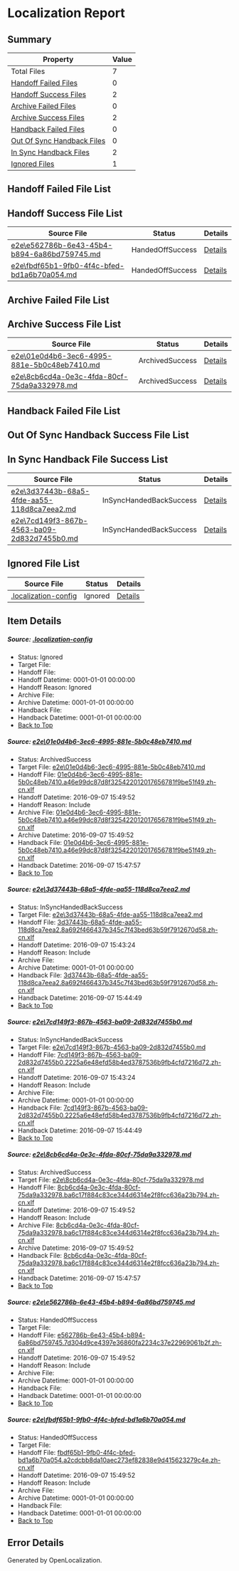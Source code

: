 # <a name='report-top'></a> Localization Report

## Summary
 Property | Value 
 -------- | ----- 
 Total Files | 7
[ Handoff Failed Files ](#handoff-failed-list)| 0
[ Handoff Success Files ](#handoff-success-list)| 2
[ Archive Failed Files ](#archive-failed-list)| 0
[ Archive Success Files ](#archive-success-list)| 2
[ Handback Failed Files ](#handback-failed-list)| 0
[ Out Of Sync Handback Files ](#outofsync-handback-success-list)| 0
[ In Sync Handback Files ](#insync-handback-success-list)| 2
[ Ignored Files ](#ignored-list)| 1

## <a name='handoff-failed-list'></a> Handoff Failed File List

## <a name='handoff-success-list'></a> Handoff Success File List
 Source File | Status | Details 
 ----------- | ------ | ------- 
 [e2e\e562786b-6e43-45b4-b894-6a86bd759745.md](https://github.com/OpenLocalizationTestOrg/ol-test0/blob/9d18cd56af9ab5fd79443051ed0b3f68ddc417a1/e2e/e562786b-6e43-45b4-b894-6a86bd759745.md) | HandedOffSuccess | [Details](#286d4a56e1be989e01c99213858e3ef39231ad745)
 [e2e\fbdf65b1-9fb0-4f4c-bfed-bd1a6b70a054.md](https://github.com/OpenLocalizationTestOrg/ol-test0/blob/9d18cd56af9ab5fd79443051ed0b3f68ddc417a1/e2e/fbdf65b1-9fb0-4f4c-bfed-bd1a6b70a054.md) | HandedOffSuccess | [Details](#b46e2a0e5ecf26600425e0bf52884460336b35e06)

## <a name='archive-failed-list'></a> Archive Failed File List

## <a name='archive-success-list'></a> Archive Success File List
 Source File | Status | Details 
 ----------- | ------ | ------- 
 [e2e\01e0d4b6-3ec6-4995-881e-5b0c48eb7410.md](https://github.com/OpenLocalizationTestOrg/ol-test0/blob/fc9176534b7b283e08c602fbaf8cf855279c1343/e2e/01e0d4b6-3ec6-4995-881e-5b0c48eb7410.md) | ArchivedSuccess | [Details](#92c0e9c67506db2ea2008feb2ada3a8ee3bf53721)
 [e2e\8cb6cd4a-0e3c-4fda-80cf-75da9a332978.md](https://github.com/OpenLocalizationTestOrg/ol-test0/blob/fc9176534b7b283e08c602fbaf8cf855279c1343/e2e/8cb6cd4a-0e3c-4fda-80cf-75da9a332978.md) | ArchivedSuccess | [Details](#dc27d572cde0357c5e3f7ebcef32c5962f7c90014)

## <a name='handback-failed-list'></a> Handback Failed File List

## <a name='outofsync-handback-success-list'></a> Out Of Sync Handback Success File List

## <a name='insync-handback-success-list'></a> In Sync Handback File Success List
 Source File | Status | Details 
 ----------- | ------ | ------- 
 [e2e\3d37443b-68a5-4fde-aa55-118d8ca7eea2.md](https://github.com/OpenLocalizationTestOrg/ol-test0/blob/302e870a728c5b57eb43c062f573ce825bd889ac/e2e/3d37443b-68a5-4fde-aa55-118d8ca7eea2.md) | InSyncHandedBackSuccess | [Details](#dccef62d71bb552d2ebab91117fa4db5134ce17c2)
 [e2e\7cd149f3-867b-4563-ba09-2d832d7455b0.md](https://github.com/OpenLocalizationTestOrg/ol-test0/blob/302e870a728c5b57eb43c062f573ce825bd889ac/e2e/7cd149f3-867b-4563-ba09-2d832d7455b0.md) | InSyncHandedBackSuccess | [Details](#baf888d635786a5698a9164af8fff82b5da3c9193)

## <a name='ignored-list'></a> Ignored File List
 Source File | Status | Details 
 ----------- | ------ | ------- 
 [.localization-config](https://github.com/OpenLocalizationTestOrg/ol-test0/blob/9d18cd56af9ab5fd79443051ed0b3f68ddc417a1/.localization-config) | Ignored | [Details](#c268a05ecaa7ec85942ed632c29928ee5bd6da8d0)

## Item Details
##### <a name='c268a05ecaa7ec85942ed632c29928ee5bd6da8d0'></a> Source: [.localization-config](https://github.com/OpenLocalizationTestOrg/ol-test0/blob/9d18cd56af9ab5fd79443051ed0b3f68ddc417a1/.localization-config)
* Status: Ignored
* Target File: 
* Handoff File: 
* Handoff Datetime: 0001-01-01 00:00:00
* Handoff Reason: Ignored
* Archive File: 
* Archive Datetime: 0001-01-01 00:00:00
* Handback File: 
* Handback Datetime: 0001-01-01 00:00:00
* [Back to Top](#report-top)

##### <a name='92c0e9c67506db2ea2008feb2ada3a8ee3bf53721'></a> Source: [e2e\01e0d4b6-3ec6-4995-881e-5b0c48eb7410.md](https://github.com/OpenLocalizationTestOrg/ol-test0/blob/fc9176534b7b283e08c602fbaf8cf855279c1343/e2e/01e0d4b6-3ec6-4995-881e-5b0c48eb7410.md)
* Status: ArchivedSuccess
* Target File: [e2e\01e0d4b6-3ec6-4995-881e-5b0c48eb7410.md](https://github.com/OpenLocalizationTestOrg/ol-test0-zhcn/blob/ce61793ac2001fe0f69390c5ee27285675e7250f/e2e/01e0d4b6-3ec6-4995-881e-5b0c48eb7410.md)
* Handoff File: [01e0d4b6-3ec6-4995-881e-5b0c48eb7410.a46e99dc87d8f325422012017656781f9be51f49.zh-cn.xlf](https://github.com/OpenLocalizationTestOrg/ol-test0-handoff/blob/4e3765637eb4aa575133d74b5808e9ae06960962/ol-handoff/OpenLocalizationTestOrg/ol-test0-zhcn/yuwzho/low/01e0d4b6-3ec6-4995-881e-5b0c48eb7410.a46e99dc87d8f325422012017656781f9be51f49.zh-cn.xlf)
* Handoff Datetime: 2016-09-07 15:49:52
* Handoff Reason: Include
* Archive File: [01e0d4b6-3ec6-4995-881e-5b0c48eb7410.a46e99dc87d8f325422012017656781f9be51f49.zh-cn.xlf](https://github.com/OpenLocalizationTestOrg/ol-test0-handoff/blob/476659d553b521ad11a89b21ec9c98f131b15212/ol-archive/OpenLocalizationTestOrg/ol-test0-zhcn/yuwzho/low/01e0d4b6-3ec6-4995-881e-5b0c48eb7410.a46e99dc87d8f325422012017656781f9be51f49.zh-cn.xlf)
* Archive Datetime: 2016-09-07 15:49:52
* Handback File: [01e0d4b6-3ec6-4995-881e-5b0c48eb7410.a46e99dc87d8f325422012017656781f9be51f49.zh-cn.xlf](https://github.com/OpenLocalizationTestOrg/ol-test0-handback/blob/1000fbb06ea1098998c79ffa5c7f11382c65f0cb/ol-handback/OpenLocalizationTestOrg/ol-test0-zhcn/yuwzho/high/01e0d4b6-3ec6-4995-881e-5b0c48eb7410.a46e99dc87d8f325422012017656781f9be51f49.zh-cn.xlf)
* Handback Datetime: 2016-09-07 15:47:57
* [Back to Top](#report-top)

##### <a name='dccef62d71bb552d2ebab91117fa4db5134ce17c2'></a> Source: [e2e\3d37443b-68a5-4fde-aa55-118d8ca7eea2.md](https://github.com/OpenLocalizationTestOrg/ol-test0/blob/302e870a728c5b57eb43c062f573ce825bd889ac/e2e/3d37443b-68a5-4fde-aa55-118d8ca7eea2.md)
* Status: InSyncHandedBackSuccess
* Target File: [e2e\3d37443b-68a5-4fde-aa55-118d8ca7eea2.md](https://github.com/OpenLocalizationTestOrg/ol-test0-zhcn/blob/e2f3cfb4c24cde7dbfeba28503711f36630ff7be/e2e/3d37443b-68a5-4fde-aa55-118d8ca7eea2.md)
* Handoff File: [3d37443b-68a5-4fde-aa55-118d8ca7eea2.8a692f466437b345c7f43bed63b59f7912670d58.zh-cn.xlf](https://github.com/OpenLocalizationTestOrg/ol-test0-handoff/blob/5f810a26a0b75f91bd2870f3851fea826992b6ab/ol-handoff/OpenLocalizationTestOrg/ol-test0-zhcn/yuwzho/ht/3d37443b-68a5-4fde-aa55-118d8ca7eea2.8a692f466437b345c7f43bed63b59f7912670d58.zh-cn.xlf)
* Handoff Datetime: 2016-09-07 15:43:24
* Handoff Reason: Include
* Archive File: 
* Archive Datetime: 0001-01-01 00:00:00
* Handback File: [3d37443b-68a5-4fde-aa55-118d8ca7eea2.8a692f466437b345c7f43bed63b59f7912670d58.zh-cn.xlf](https://github.com/OpenLocalizationTestOrg/ol-test0-handback/blob/27ff55e3491fa78dbc566cade5b15ffbe118c90f/ol-handback/OpenLocalizationTestOrg/ol-test0-zhcn/yuwzho/ht/3d37443b-68a5-4fde-aa55-118d8ca7eea2.8a692f466437b345c7f43bed63b59f7912670d58.zh-cn.xlf)
* Handback Datetime: 2016-09-07 15:44:49
* [Back to Top](#report-top)

##### <a name='baf888d635786a5698a9164af8fff82b5da3c9193'></a> Source: [e2e\7cd149f3-867b-4563-ba09-2d832d7455b0.md](https://github.com/OpenLocalizationTestOrg/ol-test0/blob/302e870a728c5b57eb43c062f573ce825bd889ac/e2e/7cd149f3-867b-4563-ba09-2d832d7455b0.md)
* Status: InSyncHandedBackSuccess
* Target File: [e2e\7cd149f3-867b-4563-ba09-2d832d7455b0.md](https://github.com/OpenLocalizationTestOrg/ol-test0-zhcn/blob/e2f3cfb4c24cde7dbfeba28503711f36630ff7be/e2e/7cd149f3-867b-4563-ba09-2d832d7455b0.md)
* Handoff File: [7cd149f3-867b-4563-ba09-2d832d7455b0.2225a6e48efd58b4ed3787536b9fb4cfd7216d72.zh-cn.xlf](https://github.com/OpenLocalizationTestOrg/ol-test0-handoff/blob/5f810a26a0b75f91bd2870f3851fea826992b6ab/ol-handoff/OpenLocalizationTestOrg/ol-test0-zhcn/yuwzho/ht/7cd149f3-867b-4563-ba09-2d832d7455b0.2225a6e48efd58b4ed3787536b9fb4cfd7216d72.zh-cn.xlf)
* Handoff Datetime: 2016-09-07 15:43:24
* Handoff Reason: Include
* Archive File: 
* Archive Datetime: 0001-01-01 00:00:00
* Handback File: [7cd149f3-867b-4563-ba09-2d832d7455b0.2225a6e48efd58b4ed3787536b9fb4cfd7216d72.zh-cn.xlf](https://github.com/OpenLocalizationTestOrg/ol-test0-handback/blob/27ff55e3491fa78dbc566cade5b15ffbe118c90f/ol-handback/OpenLocalizationTestOrg/ol-test0-zhcn/yuwzho/ht/7cd149f3-867b-4563-ba09-2d832d7455b0.2225a6e48efd58b4ed3787536b9fb4cfd7216d72.zh-cn.xlf)
* Handback Datetime: 2016-09-07 15:44:49
* [Back to Top](#report-top)

##### <a name='dc27d572cde0357c5e3f7ebcef32c5962f7c90014'></a> Source: [e2e\8cb6cd4a-0e3c-4fda-80cf-75da9a332978.md](https://github.com/OpenLocalizationTestOrg/ol-test0/blob/fc9176534b7b283e08c602fbaf8cf855279c1343/e2e/8cb6cd4a-0e3c-4fda-80cf-75da9a332978.md)
* Status: ArchivedSuccess
* Target File: [e2e\8cb6cd4a-0e3c-4fda-80cf-75da9a332978.md](https://github.com/OpenLocalizationTestOrg/ol-test0-zhcn/blob/ce61793ac2001fe0f69390c5ee27285675e7250f/e2e/8cb6cd4a-0e3c-4fda-80cf-75da9a332978.md)
* Handoff File: [8cb6cd4a-0e3c-4fda-80cf-75da9a332978.ba6c17f884c83ce344d6314e2f8fcc636a23b794.zh-cn.xlf](https://github.com/OpenLocalizationTestOrg/ol-test0-handoff/blob/4e3765637eb4aa575133d74b5808e9ae06960962/ol-handoff/OpenLocalizationTestOrg/ol-test0-zhcn/yuwzho/low/8cb6cd4a-0e3c-4fda-80cf-75da9a332978.ba6c17f884c83ce344d6314e2f8fcc636a23b794.zh-cn.xlf)
* Handoff Datetime: 2016-09-07 15:49:52
* Handoff Reason: Include
* Archive File: [8cb6cd4a-0e3c-4fda-80cf-75da9a332978.ba6c17f884c83ce344d6314e2f8fcc636a23b794.zh-cn.xlf](https://github.com/OpenLocalizationTestOrg/ol-test0-handoff/blob/476659d553b521ad11a89b21ec9c98f131b15212/ol-archive/OpenLocalizationTestOrg/ol-test0-zhcn/yuwzho/low/8cb6cd4a-0e3c-4fda-80cf-75da9a332978.ba6c17f884c83ce344d6314e2f8fcc636a23b794.zh-cn.xlf)
* Archive Datetime: 2016-09-07 15:49:52
* Handback File: [8cb6cd4a-0e3c-4fda-80cf-75da9a332978.ba6c17f884c83ce344d6314e2f8fcc636a23b794.zh-cn.xlf](https://github.com/OpenLocalizationTestOrg/ol-test0-handback/blob/1000fbb06ea1098998c79ffa5c7f11382c65f0cb/ol-handback/OpenLocalizationTestOrg/ol-test0-zhcn/yuwzho/high/8cb6cd4a-0e3c-4fda-80cf-75da9a332978.ba6c17f884c83ce344d6314e2f8fcc636a23b794.zh-cn.xlf)
* Handback Datetime: 2016-09-07 15:47:57
* [Back to Top](#report-top)

##### <a name='286d4a56e1be989e01c99213858e3ef39231ad745'></a> Source: [e2e\e562786b-6e43-45b4-b894-6a86bd759745.md](https://github.com/OpenLocalizationTestOrg/ol-test0/blob/9d18cd56af9ab5fd79443051ed0b3f68ddc417a1/e2e/e562786b-6e43-45b4-b894-6a86bd759745.md)
* Status: HandedOffSuccess
* Target File: 
* Handoff File: [e562786b-6e43-45b4-b894-6a86bd759745.7d304d9ce4397e36860fa2234c37e22969061b2f.zh-cn.xlf](https://github.com/OpenLocalizationTestOrg/ol-test0-handoff/blob/4e3765637eb4aa575133d74b5808e9ae06960962/ol-handoff/OpenLocalizationTestOrg/ol-test0-zhcn/yuwzho/low/e562786b-6e43-45b4-b894-6a86bd759745.7d304d9ce4397e36860fa2234c37e22969061b2f.zh-cn.xlf)
* Handoff Datetime: 2016-09-07 15:49:52
* Handoff Reason: Include
* Archive File: 
* Archive Datetime: 0001-01-01 00:00:00
* Handback File: 
* Handback Datetime: 0001-01-01 00:00:00
* [Back to Top](#report-top)

##### <a name='b46e2a0e5ecf26600425e0bf52884460336b35e06'></a> Source: [e2e\fbdf65b1-9fb0-4f4c-bfed-bd1a6b70a054.md](https://github.com/OpenLocalizationTestOrg/ol-test0/blob/9d18cd56af9ab5fd79443051ed0b3f68ddc417a1/e2e/fbdf65b1-9fb0-4f4c-bfed-bd1a6b70a054.md)
* Status: HandedOffSuccess
* Target File: 
* Handoff File: [fbdf65b1-9fb0-4f4c-bfed-bd1a6b70a054.a2cdcbb8da10aec273ef82838e9d415623279c4e.zh-cn.xlf](https://github.com/OpenLocalizationTestOrg/ol-test0-handoff/blob/4e3765637eb4aa575133d74b5808e9ae06960962/ol-handoff/OpenLocalizationTestOrg/ol-test0-zhcn/yuwzho/low/fbdf65b1-9fb0-4f4c-bfed-bd1a6b70a054.a2cdcbb8da10aec273ef82838e9d415623279c4e.zh-cn.xlf)
* Handoff Datetime: 2016-09-07 15:49:52
* Handoff Reason: Include
* Archive File: 
* Archive Datetime: 0001-01-01 00:00:00
* Handback File: 
* Handback Datetime: 0001-01-01 00:00:00
* [Back to Top](#report-top)


## Error Details

Generated by OpenLocalization.
